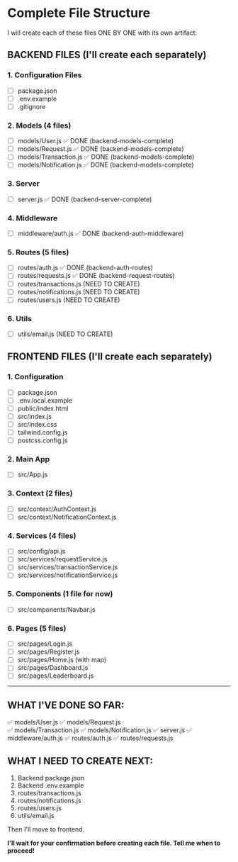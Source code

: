# Complete File Structure

I will create each of these files ONE BY ONE with its own artifact:

## BACKEND FILES (I'll create each separately)

### 1. Configuration Files
- [ ] package.json
- [ ] .env.example
- [ ] .gitignore

### 2. Models (4 files)
- [ ] models/User.js ✅ DONE (backend-models-complete)
- [ ] models/Request.js ✅ DONE (backend-models-complete)
- [ ] models/Transaction.js ✅ DONE (backend-models-complete)
- [ ] models/Notification.js ✅ DONE (backend-models-complete)

### 3. Server
- [ ] server.js ✅ DONE (backend-server-complete)

### 4. Middleware
- [ ] middleware/auth.js ✅ DONE (backend-auth-middleware)

### 5. Routes (5 files)
- [ ] routes/auth.js ✅ DONE (backend-auth-routes)
- [ ] routes/requests.js ✅ DONE (backend-request-routes)
- [ ] routes/transactions.js (NEED TO CREATE)
- [ ] routes/notifications.js (NEED TO CREATE)
- [ ] routes/users.js (NEED TO CREATE)

### 6. Utils
- [ ] utils/email.js (NEED TO CREATE)

## FRONTEND FILES (I'll create each separately)

### 1. Configuration
- [ ] package.json
- [ ] .env.local.example
- [ ] public/index.html
- [ ] src/index.js
- [ ] src/index.css
- [ ] tailwind.config.js
- [ ] postcss.config.js

### 2. Main App
- [ ] src/App.js

### 3. Context (2 files)
- [ ] src/context/AuthContext.js
- [ ] src/context/NotificationContext.js

### 4. Services (4 files)
- [ ] src/config/api.js
- [ ] src/services/requestService.js
- [ ] src/services/transactionService.js
- [ ] src/services/notificationService.js

### 5. Components (1 file for now)
- [ ] src/components/Navbar.js

### 6. Pages (5 files)
- [ ] src/pages/Login.js
- [ ] src/pages/Register.js
- [ ] src/pages/Home.js (with map)
- [ ] src/pages/Dashboard.js
- [ ] src/pages/Leaderboard.js

---

## WHAT I'VE DONE SO FAR:
✅ models/User.js
✅ models/Request.js  
✅ models/Transaction.js
✅ models/Notification.js
✅ server.js
✅ middleware/auth.js
✅ routes/auth.js
✅ routes/requests.js

## WHAT I NEED TO CREATE NEXT:
1. Backend package.json
2. Backend .env.example
3. routes/transactions.js
4. routes/notifications.js
5. routes/users.js
6. utils/email.js

Then I'll move to frontend.

**I'll wait for your confirmation before creating each file. Tell me when to proceed!**